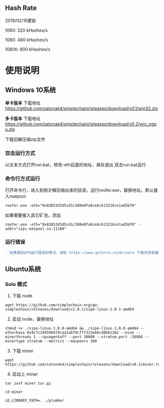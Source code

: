 ## Hash Rate

2019/02/16更新

1060: 320 kHashes/s

1080: 480 kHashes/s

1080ti: 800 kHashes/s

# 使用说明

## Windows 10系统

**单卡版本** 下载地址 https://github.com/satonak4/simplechain/releases/download/v0.1/win32.zip

**多卡版本** 下载地址 https://github.com/satonak4/simplechain/releases/download/v0.2/win_ngpu.zip

下载后解压缩zip文件

### 双击运行方式

以文本方式打开run.bat，修改-eth后面的地址，保存退出
双击run.bat运行

### 命令行方式运行

打开命令行，进入到刚才解压缩出来的目录，运行roofer.exe，替换地址。默认接入matpool
```
roofer.exe -eth="0x83853d3d5cd1c388e0fa8cebc613216ce1ad5b70"
```
如果需要接入其它矿池，添加
```
roofer.exe -eth="0x83853d3d5cd1c388e0fa8cebc613216ce1ad5b70" -addr="sipc.matpool.io:11100"
```

### 运行错误

```diff
- 如果遇到GPU运行错误的情况，请到 https://www.geforce.cn/drivers 下载并安装最新的显卡驱动程序
```

## Ubuntu系统

### Solo 模式

1. 下载 node

```
wget https://github.com/simplechain-org/go-simplechain/releases/download/v1.0.1/sipe-linux-1.0.1-amd64
```

2. 启动 node，替换地址

```
chmod +x ./sipe-linux-1.0.0-amd64 && ./sipe-linux-1.0.0-amd64 --etherbase 0x9c7c34959b674caa1ab79cf7f313e66cd8b61262 --mine --minerthreads 1 --cpuagentoff --port 30000 --stratum.port :38888 --minertype stratum --metrics --maxpeers 300
```

3. 下载 miner

```
wget https://github.com/satonak4/simplechain/releases/download/v0.1/miner.tar.gz
```

4. 启动上 miner

```
tar zxvf miner.tar.gz

cd miner

LD_LIBRARY_PATH=. ./plumber
```
